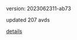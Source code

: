 version: 2023062311-ab73

updated 207 avds

[details](https://github.com/0x74f917491bfa7ebfa379/ali_avd_db/blob/master/change_log/2023/06/23/11/ab73.txt)